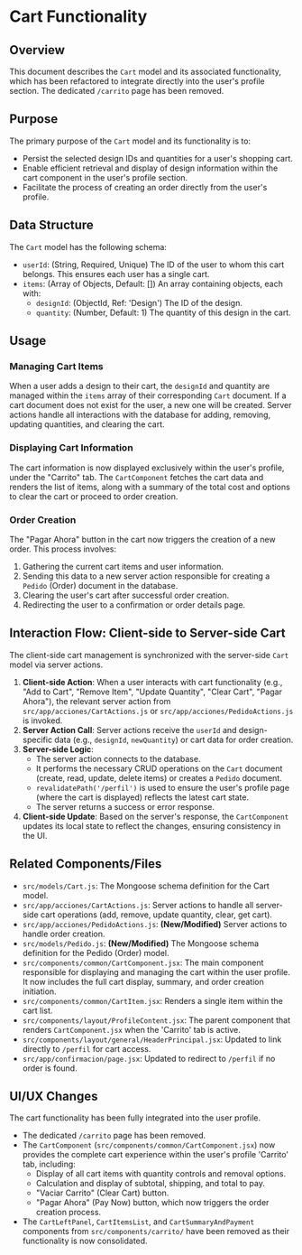 # Cart Functionality

## Overview

This document describes the `Cart` model and its associated functionality, which has been refactored to integrate directly into the user's profile section. The dedicated `/carrito` page has been removed.

## Purpose

The primary purpose of the `Cart` model and its functionality is to:
- Persist the selected design IDs and quantities for a user's shopping cart.
- Enable efficient retrieval and display of design information within the cart component in the user's profile section.
- Facilitate the process of creating an order directly from the user's profile.

## Data Structure

The `Cart` model has the following schema:

- `userId`: (String, Required, Unique) The ID of the user to whom this cart belongs. This ensures each user has a single cart.
- `items`: (Array of Objects, Default: []) An array containing objects, each with:
    - `designId`: (ObjectId, Ref: 'Design') The ID of the design.
    - `quantity`: (Number, Default: 1) The quantity of this design in the cart.

## Usage

### Managing Cart Items

When a user adds a design to their cart, the `designId` and quantity are managed within the `items` array of their corresponding `Cart` document. If a cart document does not exist for the user, a new one will be created. Server actions handle all interactions with the database for adding, removing, updating quantities, and clearing the cart.

### Displaying Cart Information

The cart information is now displayed exclusively within the user's profile, under the "Carrito" tab. The `CartComponent` fetches the cart data and renders the list of items, along with a summary of the total cost and options to clear the cart or proceed to order creation.

### Order Creation

The "Pagar Ahora" button in the cart now triggers the creation of a new order. This process involves:
1.  Gathering the current cart items and user information.
2.  Sending this data to a new server action responsible for creating a `Pedido` (Order) document in the database.
3.  Clearing the user's cart after successful order creation.
4.  Redirecting the user to a confirmation or order details page.

## Interaction Flow: Client-side to Server-side Cart

The client-side cart management is synchronized with the server-side `Cart` model via server actions.

1.  **Client-side Action**: When a user interacts with cart functionality (e.g., "Add to Cart", "Remove Item", "Update Quantity", "Clear Cart", "Pagar Ahora"), the relevant server action from `src/app/acciones/CartActions.js` or `src/app/acciones/PedidoActions.js` is invoked.
2.  **Server Action Call**: Server actions receive the `userId` and design-specific data (e.g., `designId`, `newQuantity`) or cart data for order creation.
3.  **Server-side Logic**:
    *   The server action connects to the database.
    *   It performs the necessary CRUD operations on the `Cart` document (create, read, update, delete items) or creates a `Pedido` document.
    *   `revalidatePath('/perfil')` is used to ensure the user's profile page (where the cart is displayed) reflects the latest cart state.
    *   The server returns a success or error response.
4.  **Client-side Update**: Based on the server's response, the `CartComponent` updates its local state to reflect the changes, ensuring consistency in the UI.

## Related Components/Files

- `src/models/Cart.js`: The Mongoose schema definition for the Cart model.
- `src/app/acciones/CartActions.js`: Server actions to handle all server-side cart operations (add, remove, update quantity, clear, get cart).
- `src/app/acciones/PedidoActions.js`: **(New/Modified)** Server actions to handle order creation.
- `src/models/Pedido.js`: **(New/Modified)** The Mongoose schema definition for the Pedido (Order) model.
- `src/components/common/CartComponent.jsx`: The main component responsible for displaying and managing the cart within the user profile. It now includes the full cart display, summary, and order creation initiation.
- `src/components/common/CartItem.jsx`: Renders a single item within the cart list.
- `src/components/layout/ProfileContent.jsx`: The parent component that renders `CartComponent.jsx` when the 'Carrito' tab is active.
- `src/components/layout/general/HeaderPrincipal.jsx`: Updated to link directly to `/perfil` for cart access.
- `src/app/confirmacion/page.jsx`: Updated to redirect to `/perfil` if no order is found.

## UI/UX Changes

The cart functionality has been fully integrated into the user profile.
-   The dedicated `/carrito` page has been removed.
-   The `CartComponent` (`src/components/common/CartComponent.jsx`) now provides the complete cart experience within the user's profile 'Carrito' tab, including:
    -   Display of all cart items with quantity controls and removal options.
    -   Calculation and display of subtotal, shipping, and total to pay.
    -   "Vaciar Carrito" (Clear Cart) button.
    -   "Pagar Ahora" (Pay Now) button, which now triggers the order creation process.
-   The `CartLeftPanel`, `CartItemsList`, and `CartSummaryAndPayment` components from `src/components/carrito/` have been removed as their functionality is now consolidated.
